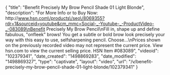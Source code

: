 {
    "title": "Benefit Precisely My Brow Pencil Shade 01  Light Blonde",
    "description": "For More Info or to Buy Now: http:\/\/www.hsn.com\/products\/seo\/8069355?rdr=1&sourceid=youtube&cm_mmc=Social-_-Youtube-_-ProductVideo-_-083089\nBenefit Precisely My Brow Pencil\nFill in, shape up and define fabulous, \"onfleek\" brows! You get a subtle or bold brow look precisely your way with this easy to use, selfsharpening pencil. Choose...\nPrices shown on the previously recorded video may not represent the current price.  View hsn.com to view the current selling price. HSN Item #083089",
    "videoid": "102379341",
    "date_created": "1498869283",
    "date_modified": "1498869327",
    "type": "captivate",
    "layout": "video",
    "url": "\/v\/benefit-precisely-my-brow-pencil-shade-01-light-blonde\/102379341"
}